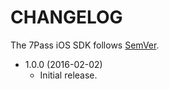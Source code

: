 # CHANGELOG

The 7Pass iOS SDK follows [SemVer](http://semver.org/).

- 1.0.0 (2016-02-02)
  - Initial release.
